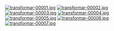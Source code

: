 [![transformar-00001.jpg](https://i.postimg.cc/tgZPSzHN/transformar-00001.jpg)](https://postimg.cc/qtrzgyqN)
[![transformar-00002.jpg](https://i.postimg.cc/W1tJz7tc/transformar-00002.jpg)](https://postimg.cc/yD4NrcFL)
[![transformar-00003.jpg](https://i.postimg.cc/L87g1ZZY/transformar-00003.jpg)](https://postimg.cc/gxV09jsm)
[![transformar-00004.jpg](https://i.postimg.cc/W1Qt3LQ0/transformar-00004.jpg)](https://postimg.cc/bZ9qCMYv)
[![transformar-00005.jpg](https://i.postimg.cc/RFT0X3qT/transformar-00005.jpg)](https://postimg.cc/WFhj41GD)
[![transformar-00006.jpg](https://i.postimg.cc/NFJjvW69/transformar-00006.jpg)](https://postimg.cc/jnfbz3kt)
[![transformar-00007.jpg](https://i.postimg.cc/wjsTn47M/transformar-00007.jpg)](https://postimg.cc/JsMLkq3C)
